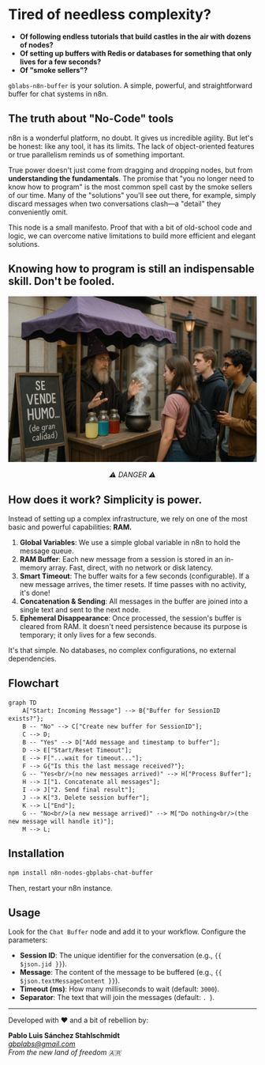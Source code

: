 # Tired of needless complexity?

-   **Of following endless tutorials that build castles in the air with dozens of nodes?**
-   **Of setting up buffers with Redis or databases for something that only lives for a few seconds?**
-   **Of "smoke sellers"?**

`gblabs-n8n-buffer` is your solution. A simple, powerful, and straightforward buffer for chat systems in n8n.

## The truth about "No-Code" tools

n8n is a wonderful platform, no doubt. It gives us incredible agility. But let's be honest: like any tool, it has its limits. The lack of object-oriented features or true parallelism reminds us of something important.

True power doesn't just come from dragging and dropping nodes, but from **understanding the fundamentals**. The promise that "you no longer need to know how to program" is the most common spell cast by the smoke sellers of our time. Many of the "solutions" you'll see out there, for example, simply discard messages when two conversations clash—a "detail" they conveniently omit.

This node is a small manifesto. Proof that with a bit of old-school code and logic, we can overcome native limitations to build more efficient and elegant solutions.

## Knowing how to program is still an indispensable skill. Don't be fooled.

![Smoke Seller](./smokeseller.png "Some sell you 'magic solutions', we give you code that works.")
<div align="center">
  <em>⚠️ DANGER ⚠️</em>
</div>

## How does it work? Simplicity is power.

Instead of setting up a complex infrastructure, we rely on one of the most basic and powerful capabilities: **RAM.**

1.  **Global Variables**: We use a simple global variable in n8n to hold the message queue.
2.  **RAM Buffer**: Each new message from a session is stored in an in-memory array. Fast, direct, with no network or disk latency.
3.  **Smart Timeout**: The buffer waits for a few seconds (configurable). If a new message arrives, the timer resets. If time passes with no activity, it's done!
4.  **Concatenation & Sending**: All messages in the buffer are joined into a single text and sent to the next node.
5.  **Ephemeral Disappearance**: Once processed, the session's buffer is cleared from RAM. It doesn't need persistence because its purpose is temporary; it only lives for a few seconds.

It's that simple. No databases, no complex configurations, no external dependencies.

## Flowchart

```mermaid
graph TD
    A["Start: Incoming Message"] --> B{"Buffer for SessionID exists?"};
    B -- "No" --> C["Create new buffer for SessionID"];
    C --> D;
    B -- "Yes" --> D["Add message and timestamp to buffer"];
    D --> E["Start/Reset Timeout"];
    E --> F["...wait for timeout..."];
    F --> G{"Is this the last message received?"};
    G -- "Yes<br/>(no new messages arrived)" --> H["Process Buffer"];
    H --> I["1. Concatenate all messages"];
    I --> J["2. Send final result"];
    J --> K["3. Delete session buffer"];
    K --> L["End"];
    G -- "No<br/>(a new message arrived)" --> M["Do nothing<br/>(the new message will handle it)"];
    M --> L;
```

## Installation

```bash
npm install n8n-nodes-gbplabs-chat-buffer
```
Then, restart your n8n instance.

## Usage

Look for the `Chat Buffer` node and add it to your workflow. Configure the parameters:

-   **Session ID**: The unique identifier for the conversation (e.g., `{{ $json.jid }}`).
-   **Message**: The content of the message to be buffered (e.g., `{{ $json.textMessageContent }}`).
-   **Timeout (ms)**: How many milliseconds to wait (default: `3000`).
-   **Separator**: The text that will join the messages (default: `. `).

---

Developed with ❤️ and a bit of rebellion by:

**Pablo Luis Sánchez Stahlschmidt**  
*gbplabs@gmail.com*  
*From the new land of freedom 🇦🇷* 